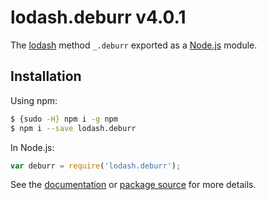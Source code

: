# lodash.deburr v4.0.1

The [lodash](https://lodash.com/) method `_.deburr` exported as a [Node.js](https://nodejs.org/) module.

## Installation

Using npm:
```bash
$ {sudo -H} npm i -g npm
$ npm i --save lodash.deburr
```

In Node.js:
```js
var deburr = require('lodash.deburr');
```

See the [documentation](https://lodash.com/docs#deburr) or [package source](https://github.com/lodash/lodash/blob/4.0.1-npm-packages/lodash.deburr) for more details.
